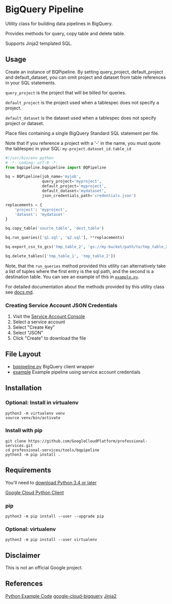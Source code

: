 # BigQuery Pipeline

Utility class for building data pipelines in BigQuery.

Provides methods for query, copy table and delete table.

Supports Jinja2 templated SQL.


## Usage

Create an instance of BQPipeline. By setting query_project, default_project and default_dataset, you can omit project and dataset from table references in your SQL statements.

`query_project` is the project that will be billed for queries.

`default_project` is the project used when a tablespec does not specify a project.

`default_dataset` is the dataset used when a tablespec does not specify project or dataset.

Place files containing a single BigQuery Standard SQL statement per file.

Note that if you reference a project with a '-' in the name, you must quote the tablespec in your SQL: ````my-project.dataset_id.table_id````


```python
#!/usr/bin/env python
# -*- coding: utf-8 -*-
from bqpipeline.bqpipeline import BQPipeline

bq = BQPipeline(job_name='myjob',
                query_project='myproject',
                default_project='myproject',
                default_dataset='mydataset',
                json_credentials_path='credentials.json')

replacements = {
    'project': 'myproject',
    'dataset': 'mydataset'
}

bq.copy_table('source_table', 'dest_table')

bq.run_queries(['q1.sql', 'q2.sql'], **replacements)

bq.export_csv_to_gcs('tmp_table_2', 'gs://my-bucket/path/to/tmp_table_2-*.csv')

bq.delete_tables(['tmp_table_1', 'tmp_table_2'])
```

Note, that the `run_queries` method provided this utility can alternatively take a list of tuples where the first entry is the sql path, and the second is a destination table. You can see an example of this in [`example.py`](example/example.py).

For detailed documentation about the methods provided by this utility class see [docs.md](docs.md).

### Creating Service Account JSON Credentials

1. Visit the [Service Account Console](https://console.cloud.google.com/iam-admin/serviceaccounts)
2. Select a service account
3. Select "Create Key"
4. Select "JSON"
5. Click "Create" to download the file


## File Layout
- [bqpipeline.py](bqpipeline/bqpipeline.py) BigQuery client wrapper
- [example](example) Example pipeline using service account credentials


## Installation

### Optional: Install in virtualenv

```
python3 -m virtualenv venv
source venv/bin/activate
```

### Install with pip

```
git clone https://github.com/GoogleCloudPlatform/professional-services.git
cd professional-services/tools/bqpipeline
python3 -m pip install .
```


## Requirements

You'll need to [download Python 3.4 or later](https://www.python.org/downloads/)

[Google Cloud Python Client](https://github.com/googleapis/google-cloud-python)


### pip

```
python3 -m pip install --user --upgrade pip
```

### Optional: virtualenv

```
python3 -m pip install --user virtualenv
```

## Disclaimer

This is not an official Google project.


## References

[Python Example Code](https://github.com/GoogleCloudPlatform/python-docs-samples)
[google-cloud-bigquery](https://pypi.org/project/google-cloud-bigquery/)
[Jinja2](http://jinja.pocoo.org/docs/2.10/)
